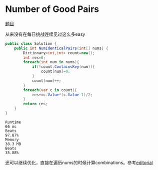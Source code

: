 # Number of Good Pairs

[题目](https://leetcode.com/problems/number-of-good-pairs)

从来没有在每日挑战连续见过这么多easy
```c#
public class Solution {
    public int NumIdenticalPairs(int[] nums) {
        Dictionary<int,int> count=new();
        int res=0;
        foreach(int num in nums){
            if(!count.ContainsKey(num)){
                count[num]=0;
            }
            count[num]++;
        }
        foreach(var c in count){
            res+=c.Value*(c.Value-1)/2;
        }
        return res;
    }
}
```
```
Runtime
66 ms
Beats
97.87%
Memory
38.3 MB
Beats
35.88%
```
还可以继续优化，直接在遍历nums的时候计算combinations。参考[editorial](https://leetcode.com/problems/number-of-good-pairs/editorial)
